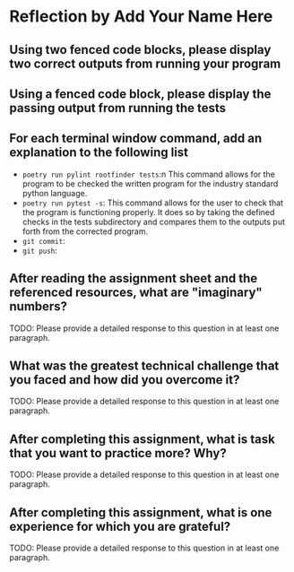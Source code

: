 # Reflection by Add Your Name Here

## Using two fenced code blocks, please display two correct outputs from running your program


## Using a fenced code block, please display the passing output from running the tests


## For each terminal window command, add an explanation to the following list

- `poetry run pylint rootfinder tests`:n This command allows for the program to be checked the written program for the industry standard python language.
- `poetry run pytest -s`: This command allows for the user to check that the program is functioning properly. It does so by taking the defined checks in the tests subdirectory and compares them to the outputs put forth from the corrected program.
- `git commit`:
- `git push`:

## After reading the assignment sheet and the referenced resources, what are "imaginary" numbers?

TODO: Please provide a detailed response to this question in at least one paragraph.

## What was the greatest technical challenge that you faced and how did you overcome it?

TODO: Please provide a detailed response to this question in at least one paragraph.

## After completing this assignment, what is task that you want to practice more? Why?

TODO: Please provide a detailed response to this question in at least one paragraph.

## After completing this assignment, what is one experience for which you are grateful?

TODO: Please provide a detailed response to this question in at least one paragraph.
